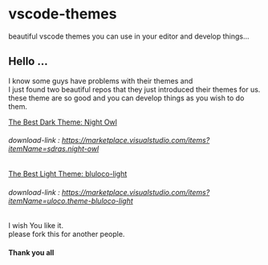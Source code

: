 # vscode-themes
beautiful vscode themes you can use in your editor and develop things...

## Hello ...
I know some guys have problems with their themes and <br />
I just found two beautiful repos that they just introduced their themes for us. <br />
these theme are so good and you can develop things as you wish to do them. <br />

[The Best Dark Theme: Night Owl]( https://github.com/sdras/night-owl-vscode-theme)<br />
###### download-link : https://marketplace.visualstudio.com/items?itemName=sdras.night-owl<br />

[The Best Light Theme: bluloco-light](https://github.com/uloco/theme-bluloco-light)<br />
###### download-link : https://marketplace.visualstudio.com/items?itemName=uloco.theme-bluloco-light<br />

I wish You like it.<br />
please fork this for another people.<br />

#### Thank you all
